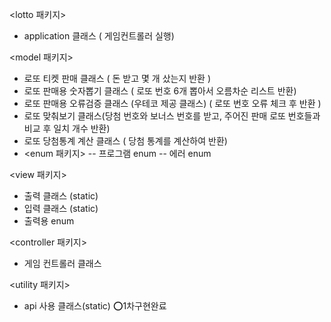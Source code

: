 <lotto 패키지>
- application 클래스 ( 게임컨트롤러 실행)

<model 패키지>
- 로또 티켓 판매 클래스 ( 돈 받고 몇 개 샀는지 반환 )
- 로또 판매용 숫자뽑기 클래스 ( 로또 번호 6개 뽑아서 오름차순 리스트 반환)
- 로또 판매용 오류검증 클래스 (우테코 제공 클래스) ( 로또 번호 오류 체크 후 반환 )
- 로또 맞춰보기 클래스(당첨 번호와 보너스 번호를 받고, 주어진 판매 로또 번호들과 비교 후 일치 개수 반환)
- 로또 당첨통계 계산 클래스 ( 당첨 통계를 계산하여 반환)
- <enum 패키지>
  -- 프로그램 enum
  -- 에러 enum

<view 패키지>
- 출력 클래스 (static)
- 입력 클래스 (static)
- 출력용 enum 

<controller 패키지>
- 게임 컨트롤러 클래스

<utility 패키지>
- api 사용 클래스(static) ⭕️1차구현완료
